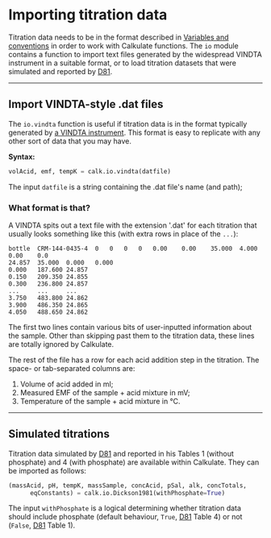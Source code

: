 # Importing titration data

Titration data needs to be in the format described in [Variables and conventions](../conventions) in order to work with Calkulate functions. The `io` module contains a function to import text files generated by the widespread VINDTA instrument in a suitable format, or to load titration datasets that were simulated and reported by [D81](../references/#D81).

---

## Import VINDTA-style .dat files

The `io.vindta` function is useful if titration data is in the format typically generated by [a VINDTA instrument](http://www.marianda.com/index.php?site=products&subsite=vindta3c). This format is easy to replicate with any other sort of data that you may have.

**Syntax:**

```python
volAcid, emf, tempK = calk.io.vindta(datfile)
```

The input `datfile` is a string containing the .dat file's name (and path);

### What format is that?

A VINDTA spits out a text file with the extension '.dat' for each titration that usually looks something like this (with extra rows in place of the `...`):

    bottle	CRM-144-0435-4	0	0	0	0	0.00	0.00	35.000	4.000	0.00	0.0
    24.857	35.000	0.000	0.000
    0.000	187.600	24.857
    0.150	209.350	24.855
    0.300	236.800	24.857
    ...     ...     ...
    3.750	483.800	24.862
    3.900	486.350	24.865
    4.050	488.650	24.862

The first two lines contain various bits of user-inputted information about the sample. Other than skipping past them to the titration data, these lines are totally ignored by Calkulate.

The rest of the file has a row for each acid addition step in the titration. The space- or tab-separated columns are:

 1. Volume of acid added in ml;
 2. Measured EMF of the sample + acid mixture in mV;
 3. Temperature of the sample + acid mixture in °C.

---

## Simulated titrations

Titration data simulated by [D81](../references/#D81) and reported in his Tables 1 (without phosphate) and 4 (with phosphate) are available within Calkulate. They can be imported as follows:

```python
(massAcid, pH, tempK, massSample, concAcid, pSal, alk, concTotals,
      eqConstants) = calk.io.Dickson1981(withPhosphate=True)
```

The input `withPhosphate` is a logical determining whether titration data should include phosphate (default behaviour, `True`, [D81](../references/#D81) Table 4) or not (`False`, [D81](../references/#D81) Table 1).

